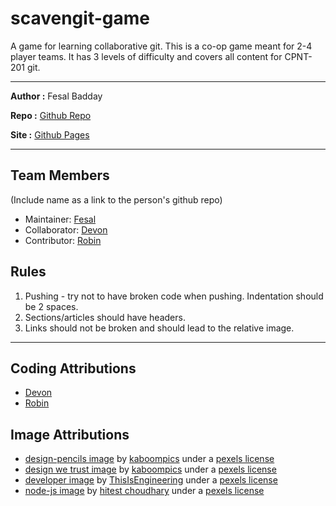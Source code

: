 # scavengit-game

A game for learning collaborative git. This is a co-op game meant for 2-4 player teams. It has 3 levels of difficulty and covers all content for CPNT-201 git.

---

**Author :** Fesal Badday

**Repo :** [Github Repo](https://github.com/FesalBadday/scavengit-game)

**Site :** [Github Pages](https://FesalBadday.github.io/scavengit-game)

---

## Team Members

(Include name as a link to the person's github repo)

- Maintainer: [Fesal](https://github.com/FesalBadday)
- Collaborator: [Devon](https://github.com/Nephy1)
- Contributor: [Robin](https://github.com/compsigh-url)

## Rules

1. Pushing - try not to have broken code when pushing. Indentation should be 2 spaces.
2. Sections/articles should have headers.
3. Links should not be broken and should lead to the relative image.

---

## Coding Attributions
- [Devon](https://github.com/Nephy1)
- [Robin](https://github.com/compsigh-url)


## Image Attributions

- [design-pencils image](https://images.pexels.com/photos/6444/pencil-typography-black-design.jpg?auto=compress&cs=tinysrgb&dpr=2&h=750&w=1260) by [kaboompics](https://kaboompics.com) under a [pexels license](https://www.pexels.com/creative-commons-images/)
- [design we trust image](https://images.pexels.com/photos/6253/city-street-typography-design.jpg?auto=compress&cs=tinysrgb&dpr=2&h=750&w=1260) by [kaboompics](https://kaboompics.com) under a [pexels license](https://www.pexels.com/creative-commons-images/)
- [developer image](https://images.pexels.com/photos/3861972/pexels-photo-3861972.jpeg?auto=compress&cs=tinysrgb&dpr=2&h=750&w=1260) by [ThisIsEngineering](https://www.pexels.com/@thisisengineering) under a [pexels license](https://www.pexels.com/creative-commons-images/)
- [node-js image](https://images.pexels.com/photos/1261427/pexels-photo-1261427.jpeg?auto=compress&cs=tinysrgb&dpr=2&h=750&w=1260) by [hitest choudhary](https://www.pexels.com/@hiteshchoudhary) under a [pexels license](https://www.pexels.com/creative-commons-images/)
